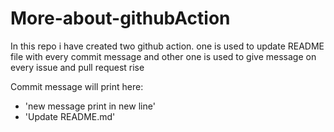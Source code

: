 # More-about-githubAction
In this repo i have created two github action.
  one is used to update README file with every commit message
  and other one is used to give message on every issue and pull request rise 

Commit message will print here:
- 'new message print in new line'
- 'Update README.md'
